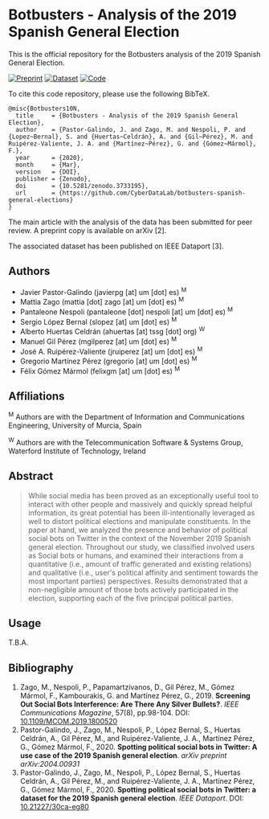 # Botbusters - Analysis of the 2019 Spanish General Election

This is the official repository for the Botbusters analysis of the 2019 Spanish General Election. 

[![Preprint](https://webs.um.es/mattia.zago/images/BB10N-Badge-ArXiV.svg)](https://arxiv.org/abs/2004.00931)
[![Dataset](https://webs.um.es/mattia.zago/images/BB10N-Badge-Data.svg)](http://dx.doi.org/10.21227/30ca-eg80)
[![Code](https://webs.um.es/mattia.zago/images/BB10N-Badge-Code.svg)](https://doi.org/10.5281/zenodo.3733195)

To cite this code repository, please use the following BibTeX. 
```
@misc{Botbusters10N, 
  title     = {Botbusters - Analysis of the 2019 Spanish General Election},
  author    = {Pastor-Galindo, J. and Zago, M. and Nespoli, P. and {Lopez~Bernal}, S. and {Huertas~Celdrán}, A. and {Gil~Pérez}, M. and Ruipérez-Valiente, J. A. and {Martínez~Pérez}, G. and {Gómez~Mármol}, F.}, 
  year      = {2020}, 
  month     = {Mar}, 
  version   = {DOI},
  publisher = {Zenodo},
  doi       = {10.5281/zenodo.3733195},
  url       = {https://github.com/CyberDataLab/botbusters-spanish-general-elections}
} 
```

The main article with the analysis of the data has been submitted for peer review. A preprint copy is available on arXiv [2]. 

The associated dataset has been published on IEEE Dataport [3]. 

## Authors
- Javier Pastor-Galindo (javierpg [at] um [dot] es) <sup>M</sup>
- Mattia Zago (mattia [dot] zago [at] um [dot] es) <sup>M</sup>
- Pantaleone Nespoli (pantaleone [dot] nespoli [at] um [dot] es) <sup>M</sup>
- Sergio López Bernal (slopez [at] um [dot] es) <sup>M</sup>
- Alberto Huertas Celdrán (ahuertas [at] tssg [dot] org) <sup>W</sup>
- Manuel Gil Pérez (mgilperez [at] um [dot] es) <sup>M</sup>
- José A. Ruipérez-Valiente (jruiperez [at] um [dot] es) <sup>M</sup>
- Gregorio Martínez Pérez (gregorio [at] um [dot] es) <sup>M</sup>
- Félix Gómez Mármol (felixgm [at] um [dot] es) <sup>M</sup>

## Affiliations
 <sup>M</sup> Authors are with the Department of Information and Communications Engineering, University of Murcia, Spain
 
 <sup>W</sup> Authors are with the Telecommunication Software & Systems Group, Waterford Institute of Technology, Ireland

## Abstract
>While social media has been proved as an exceptionally useful tool to interact with other people and massively and quickly spread helpful information, its great potential has been ill-intentionally leveraged as well to distort political elections and manipulate constituents. In the paper at hand, we analyzed the presence and behavior of political social bots on Twitter in the context of the November 2019 Spanish general election. Throughout our study, we classified involved users as Social bots or humans, and examined their interactions from a quantitative (i.e., amount of traffic generated and existing relations) and qualitative (i.e., user's political affinity and sentiment towards the most important parties) perspectives. Results demonstrated that a non-negligible amount of those bots actively participated in the election, supporting each of the five principal political parties.

## Usage
T.B.A.

## Bibliography
1. Zago, M., Nespoli, P., Papamartzivanos, D., Gil Pérez, M., Gómez Mármol, F., Kambourakis, G. and Martínez Pérez, G., 2019. **Screening Out Social Bots Interference: Are There Any Silver Bullets?**. _IEEE Communications Magazine_, 57(8), pp.98-104. DOI: [10.1109/MCOM.2019.1800520](https://doi.org/10.1109/MCOM.2019.1800520)
2. Pastor-Galindo, J., Zago, M., Nespoli, P., López Bernal, S., Huertas Celdrán, A., Gil Pérez, M., and Ruipérez-Valiente, J. A., Martínez Pérez, G., Gómez Mármol, F., 2020. **Spotting political social bots in Twitter: A use case of the 2019 Spanish general election**. _arXiv preprint arXiv:2004.00931_
3. Pastor-Galindo, J., Zago, M., Nespoli, P., López Bernal, S., Huertas Celdrán, A., Gil Pérez, M., and Ruipérez-Valiente, J. A., Martínez Pérez, G., Gómez Mármol, F., 2020. **Spotting political social bots in Twitter: a dataset for the 2019 Spanish general election**. _IEEE Dataport_. DOI: [10.21227/30ca-eg80](https://doi.org/10.21227/30ca-eg80)
